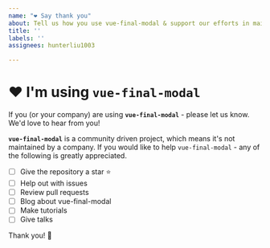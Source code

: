 ```yaml
---
name: "❤️ Say thank you"
about: Tell us how you use vue-final-modal & support our efforts in maintaining vue-final-modal
title: ''
labels: ''
assignees: hunterliu1003

---
```


# ❤️ I'm using **`vue-final-modal`**

If you (or your company) are using  **`vue-final-modal`** - please let us know. We'd love to hear from you!

 **`vue-final-modal`** is a community driven project, which means it's not maintained by a company. If you would like to help `vue-final-modal` - any of the following is greatly appreciated.

- [ ] Give the repository a star ⭐️
- [ ] Help out with issues
- [ ] Review pull requests
- [ ] Blog about vue-final-modal
- [ ] Make tutorials
- [ ] Give talks

Thank you! 💐

